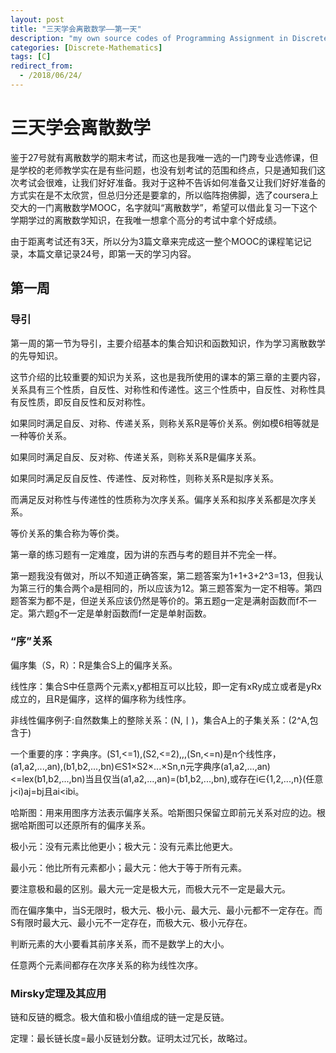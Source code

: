```yaml
---
layout: post
title: "三天学会离散数学——第一天"
description: "my own source codes of Programming Assignment in Discrete Mathematics "
categories: [Discrete-Mathematics]
tags: [C]
redirect_from:
  - /2018/06/24/
---
```


# 三天学会离散数学

鉴于27号就有离散数学的期末考试，而这也是我唯一选的一门跨专业选修课，但是学校的老师教学实在是有些问题，也没有划考试的范围和终点，只是通知我们这次考试会很难，让我们好好准备。我对于这种不告诉如何准备又让我们好好准备的方式实在是不太欣赏，但总归分还是要拿的，所以临阵抱佛脚，选了coursera上交大的一门离散数学MOOC，名字就叫“离散数学”，希望可以借此复习一下这个学期学过的离散数学知识，在我唯一想拿个高分的考试中拿个好成绩。

由于距离考试还有3天，所以分为3篇文章来完成这一整个MOOC的课程笔记记录，本篇文章记录24号，即第一天的学习内容。

## 第一周

### 导引

第一周的第一节为导引，主要介绍基本的集合知识和函数知识，作为学习离散数学的先导知识。

这节介绍的比较重要的知识为关系，这也是我所使用的课本的第三章的主要内容，关系具有三个性质，自反性、对称性和传递性。这三个性质中，自反性、对称性具有反性质，即反自反性和反对称性。

如果同时满足自反、对称、传递关系，则称关系R是等价关系。例如模6相等就是一种等价关系。

如果同时满足自反、反对称、传递关系，则称关系R是偏序关系。

如果同时满足反自反性、传递性、反对称性，则称关系R是拟序关系。

而满足反对称性与传递性的性质称为次序关系。偏序关系和拟序关系都是次序关系。

等价关系的集合称为等价类。

第一章的练习题有一定难度，因为讲的东西与考的题目并不完全一样。

第一题我没有做对，所以不知道正确答案，第二题答案为1+1+3+2^3=13，但我认为第三行的集合两个a是相同的，所以应该为12。第三题答案为一定不相等。第四题答案为都不是，但逆关系应该仍然是等价的。第五题g一定是满射函数而f不一定。第六题g不一定是单射函数而f一定是单射函数。

### “序”关系

偏序集（S，R）：R是集合S上的偏序关系。

线性序：集合S中任意两个元素x,y都相互可以比较，即一定有xRy成立或者是yRx成立的，且R是偏序，这样的偏序称为线性序。

非线性偏序例子:自然数集上的整除关系：(N,丨)，集合A上的子集关系：(2^A,包含于)

一个重要的序：字典序。(S1,<=1),(S2,<=2),,,(Sn,<=n)是n个线性序，(a1,a2,...,an),(b1,b2,...,bn)∈S1×S2×...×Sn,n元字典序(a1,a2,...,an)<=lex(b1,b2,...,bn)当且仅当(a1,a2,...,an)=(b1,b2,...,bn),或存在i∈{1,2,...,n}(任意j<i)aj=bj且ai<ibi。

哈斯图：用来用图序方法表示偏序关系。哈斯图只保留立即前元关系对应的边。根据哈斯图可以还原所有的偏序关系。

极小元：没有元素比他更小；极大元：没有元素比他更大。

最小元：他比所有元素都小；最大元：他大于等于所有元素。

要注意极和最的区别。最大元一定是极大元，而极大元不一定是最大元。

而在偏序集中，当S无限时，极大元、极小元、最大元、最小元都不一定存在。而S有限时最大元、最小元不一定存在，而极大元、极小元存在。

判断元素的大小要看其前序关系，而不是数学上的大小。

任意两个元素间都存在次序关系的称为线性次序。

### Mirsky定理及其应用

链和反链的概念。极大值和极小值组成的链一定是反链。

定理：最长链长度=最小反链划分数。证明太过冗长，故略过。
